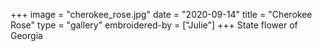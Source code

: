 +++
image = "cherokee_rose.jpg"
date = "2020-09-14"
title = "Cherokee Rose"
type = "gallery"
embroidered-by = ["Julie"]
+++
State flower of Georgia